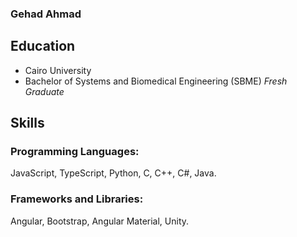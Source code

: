 ### Gehad Ahmad

## Education
- Cairo University
- Bachelor of Systems and Biomedical Engineering (SBME) _Fresh Graduate_

## Skills
### Programming Languages:
JavaScript, TypeScript, Python, C, C++, C#, Java.

### Frameworks and Libraries:
Angular, Bootstrap, Angular Material, Unity. 

 

<!--
**Gehad28/Gehad28** is a ✨ _special_ ✨ repository because its `README.md` (this file) appears on your GitHub profile.

Here are some ideas to get you started:

- 🔭 I’m currently working on ...
- 🌱 I’m currently learning ...
- 👯 I’m looking to collaborate on ...
- 🤔 I’m looking for help with ...
- 💬 Ask me about ...
- 📫 How to reach me: ...
- 😄 Pronouns: ...
- ⚡ Fun fact: ...
-->
